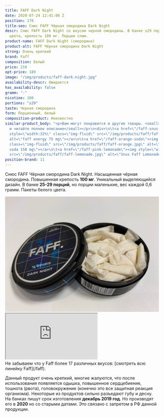 ```yaml
---
title: FAFF Dark Night
date: 2020-07-24 12:41:00 Z
position: 170
title-seo: Снюс FAFF Чёрная смородина Dark Night
descr: Снюс FAFF Dark Night со вкусом черной смородины. В банке ±29 порций белого
  цвета, крепость 100 мг. Порции слим.
product-name: FAFF Dark Night (смородина)
product-alt: FAFF Чёрная смородина Dark Night
strong: Очень крепкий
brand: Faff
composition: Белый
price: 210
opt-price: 189
image: "/img/products/faff-dark-night.jpg"
availability-descr: Ожидается
has_availability: false
gramm: "-"
nicotine: 100
portions: "±29"
taste: Черная смородина
form: Порционный, белый
composition-product: Неизвестно
similar-product_body: "<p>Вам могут понравится и другие товары. <small>Жмите на картинки
  и читайте полное описание</small></p>\n<div>\n\t<a href=\"/faff-snus-energy\"><img
  style=\"width:32%\" class=\"img-fluid\" src=\"/img/products/faff/faff-redbull.jpg\"
  alt=\"faff energy 75 mg\"></a>\n\t<a href=\"/faff-orange-soda\"><img style=\"width:32%\"
  class=\"img-fluid\" src=\"/img/products/faff/faff-orange.jpg\" alt=\"faff orange
  soda 150 mg\"></a>\n\t<a href=\"/faff-pink-lemonade\"><img style=\"width:32%\" class=\"img-fluid\"
  src=\"/img/products/faff/faff-lemonade.jpg\" alt=\"Snus Faff Lemonade 150 mg\"></a>\n</div>"
position-brand: 11
---
```


Снюс FAFF Чёрная смородина Dark Night. Насыщенная чёрная смородина. Повышенная крепость **100 мг**. Уникальный выделяющийся дизайн. В банке **25-29 порций**, но порции маленькие, вес каждой 0,6 грамм. Пакеты белого цвета.
<div class="mb-3">
<img class="img-fluid" src="/img/products/faff/open/dark-night.jpg" alt="Снюс FAFF черная смородина 100 mg">
</div>
<div class="embed-responsive embed-responsive-16by9 mb-3">
  <iframe class="embed-responsive-item" src="https://www.youtube.com/embed/NTXkb_qVFpU" allowfullscreen></iframe>
</div>
Не забываем что у Faff более 17 различных вкусов: [смотреть всю линейку Faff](/faff).

Данный продукт очень крепкий, многие жалуются, что после использования появляется одышка, повышенное сердцебиение, тошнота (рвота), головокружение (конечно это все защитная реакция организма). Некоторые из продуктов сильно разъедают губу и десну.
На банках пишут срок изготовления **декабрь 2019 год**. Но производят его в **2020** но со старыми датами. Это связано с запретом в РФ данной продукции.